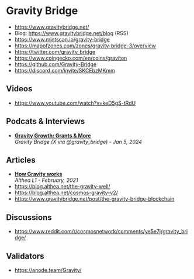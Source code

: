 # Gravity Bridge

- https://www.gravitybridge.net/
- Blog: https://www.gravitybridge.net/blog (RSS)
- https://www.mintscan.io/gravity-bridge
- https://mapofzones.com/zones/gravity-bridge-3/overview
- https://twitter.com/gravity_bridge
- https://www.coingecko.com/en/coins/graviton
- https://github.com/Gravity-Bridge
- https://discord.com/invite/SKCEbzMKmm

## Videos
- https://www.youtube.com/watch?v=keD5gS-tRdU

## Podcats & Interviews
- [**Gravity Growth: Grants & More**](https://twitter.com/gravity_bridge/status/1743301562955608381)
  <br/>_Gravity Bridge (X via @gravity_bridge) - Jan 5, 2024_

## Articles
- [**How Gravity works**](https://blog.althea.net/how-gravity-works/)
  <br/>_Althea L1 - February, 2021_
- https://blog.althea.net/the-gravity-well/
- https://blog.althea.net/cosmos-gravity-v2/
- https://www.gravitybridge.net/post/the-gravity-bridge-blockchain

## Discussions
- https://www.reddit.com/r/cosmosnetwork/comments/ye5e7j/gravity_bridge/

## Validators
- https://anode.team/Gravity/
